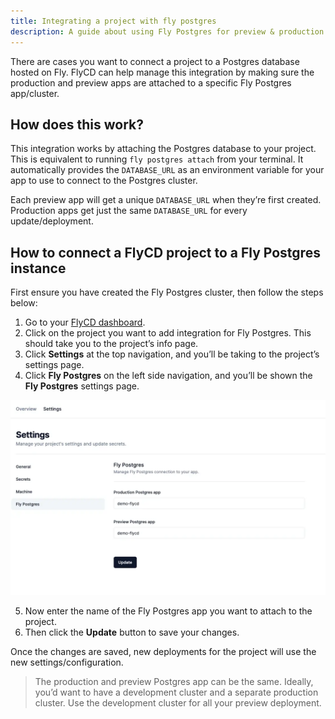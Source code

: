 ```yaml
---
title: Integrating a project with fly postgres
description: A guide about using Fly Postgres for preview & production databases.
---
```


There are cases you want to connect a project to a Postgres database hosted on Fly. FlyCD can help manage this integration by making sure the production and preview apps are attached to a specific Fly Postgres app/cluster.

## How does this work?

This integration works by attaching the Postgres database to your project. This is equivalent to running `fly postgres attach` from your terminal. It automatically provides the `DATABASE_URL` as an environment variable for your app to use to connect to the Postgres cluster.

Each preview app will get a unique `DATABASE_URL` when they’re first created. Production apps get just the same `DATABASE_URL` for every update/deployment.

## How to connect a FlyCD project to a Fly Postgres instance

First ensure you have created the Fly Postgres cluster, then follow the steps below:

1. Go to your [FlyCD dashboard](https://flycd.dev/dashboard).
2. Click on the project you want to add integration for Fly Postgres. This should take you to the project’s info page.
3. Click **Settings** at the top navigation, and you’ll be taking to the project’s settings page.
4. Click **Fly Postgres** on the left side navigation, and you’ll be shown the **Fly Postgres** settings page.

![Project settings page!](../../../assets/images/project-settings-page.webp)

5. Now enter the name of the Fly Postgres app you want to attach to the project.
6. Then click the **Update** button to save your changes.

Once the changes are saved, new deployments for the project will use the new settings/configuration.

> The production and preview Postgres app can be the same. Ideally, you’d want to have a development cluster and a separate production cluster. Use the development cluster for all your preview deployment.